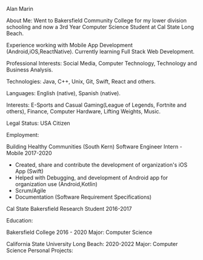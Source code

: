 Alan Marin

About Me:
Went to Bakersfield Community College for my lower division schooling and now a 3rd Year Computer Science Student at Cal State Long Beach.

Experience working with Mobile App Development (Android,iOS,ReactNative). Currently learning Full Stack Web Development.

Professional Interests: Social Media, Computer Technology, Technology and Business Analysis.

Technologies: Java, C++, Unix, Git, Swift, React and others.

Languages: English (native), Spanish (native).

Interests: E-Sports and Casual Gaming(League of Legends, Fortnite and others), Finance, Computer Hardware, Lifting Weights, Music.

Legal Status: USA Citizen

Employment:

Building Healthy Communities (South Kern)
Software Engineer Intern - Mobile                 2017-2020
- Created, share and contribute the development of organization's iOS App (Swift)
- Helped with Debugging, and development of Android app for organization use (Android,Kotlin)
- Scrum/Agile
- Documentation (Software Requirement Specifications)

Cal State Bakersfield
Research Student                                  2016-2017

Education:

Bakersfield College 2016 - 2020
Major: Computer Science

California State University Long Beach: 2020-2022
Major: Computer Science
Personal Projects:

